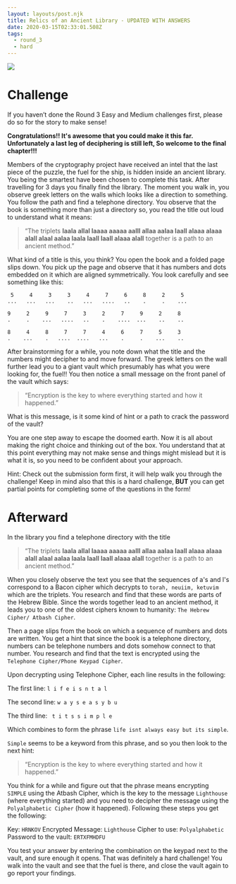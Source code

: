 ```yaml
---
layout: layouts/post.njk
title: Relics of an Ancient Library - UPDATED WITH ANSWERS
date: 2020-03-15T02:33:01.508Z
tags:
  - round_3
  - hard
---
```

![](https://i.pinimg.com/originals/86/57/13/8657132b076c9d91823c1329584d934b.jpg)

# Challenge

If you haven’t done the Round 3 Easy and Medium challenges first, please do so for the story to make sense!

**Congratulations!! It's awesome that you could make it this far. Unfortunately a last leg of deciphering is still left, So welcome to the final chapter!!!**

Members of the cryptography project have received an intel that the last piece of the puzzle, the fuel for the ship, is hidden inside an ancient library. You being the smartest have been chosen to complete this task. After travelling for 3 days you finally find the library. The moment you walk in, you observe greek letters on the walls which looks like a direction to something. You follow the path and find a telephone directory. You observe that the book is something more than just a directory so, you read the title out loud to understand what it means:

> “The triplets
> **laala allal laaaa aaaaa aalll
> allaa aalaa laall alaaa alaaa alall
> alaal aalaa laala laall laall alaaa alall**
> together is a path to an ancient method.”

What kind of a title is this, you think?
You open the book and a folded page slips down. You pick up the page and observe that it has numbers and dots embedded on it which are aligned symmetrically. You look carefully and see something like this:

```
 5     4     3     3     4     7     6     8     2     5     
...   ...   ...    ..   ...   ....   ..    .     .    ...  

9     2     9     7     3     2     7     9     2     8  
.     .    ...   ....   ..    .    ....  ...    ..    ..     

8     4     8     7     7     4     6     7     5     3
.    ...    .   ....  ....   ...    .     .    ...    ..  
```

After brainstorming for a while, you note down what the title and the numbers might decipher to and move forward.
The greek letters on the wall further lead you to a giant vault which presumably has what you were looking for, the fuel!!
You then notice a small message on the front panel of the vault which says:

> “Encryption is the key to where everything started and how it happened.” 

What is this message, is it some kind of hint or a path to crack the password of the vault?
 
You are one step away to escape the doomed earth. Now it is all about making the right choice and thinking out of the box. You understand that at this point everything may not make sense and things might mislead but it is what it is, so you need to be confident about your approach.

Hint: Check out the submission form first, it will help walk you through the challenge! Keep in mind also that this is a hard challenge, **BUT** you can get partial points for completing some of the questions in the form!

# Afterward

In the library you find a telephone directory with the title

> “The triplets
> **laala allal laaaa aaaaa aalll
> allaa aalaa laall alaaa alaaa alall
> alaal aalaa laala laall laall alaaa alall**
> together is a path to an ancient method.”

When you closely observe the text you see that the sequences of a's and l's correspond to a Bacon cipher which decrypts to `torah, neuiim, ketuvim` which are the triplets. You research and find that these words are parts of the Hebrew Bible. Since the words together lead to an ancient method, it leads you to one of the oldest ciphers known to humanity: `The Hebrew Cipher/ Atbash Cipher`.

Then a page slips from the book on which a sequence of numbers and dots are written. 
You get a hint that since the book is a telephone directory, numbers can be telephone numbers and dots somehow connect to that number. You research and find that the text is encrypted using the `Telephone Cipher/Phone Keypad Cipher`.

Upon decrypting using Telephone Cipher, each line results in the following:

The first line: `l i f e i s n t a l`

The second line: `w a y s e a s y b u`

The third line: ` t i t s s i m p l e`

Which combines to form the phrase `life isnt always easy but its simple`.

`Simple` seems to be a keyword from this phrase, and so you then look to the next hint:

>“Encryption is the key to where everything started and how it happened.”

You think for a while and figure out that the phrase means encrypting `SIMPLE` using the Atbash Cipher, which is the key to the message `Lighthouse` (where everything started) and you need to decipher the message using the `Polyalphabetic Cipher` (how it happened). Following these steps you get the following:

Key: `HRNKOV`
Encrypted Message: `Lighthouse`
Cipher to use: `Polyalphabetic`
Password to the vault: `ERTXFMHDFU`

You test your answer by entering the combination on the keypad next to the vault, and sure enough it opens. That was definitely a hard challenge! You walk into the vault and see that the fuel is there, and close the vault again to go report your findings.